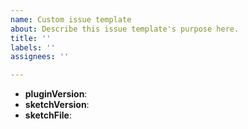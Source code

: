 ```yaml
---
name: Custom issue template
about: Describe this issue template's purpose here.
title: ''
labels: ''
assignees: ''

---
```


<!--
Thank you for reporting an issue.

Please fill in as much of the template below as you can.

pluginVersion: imgcook plugin version
sketchVersion: sketch version
sketchFile: problematic sketch file,compressed into zip

-->

* **pluginVersion**:
* **sketchVersion**:
* **sketchFile**:

<!-- Please provide more details below this comment. -->
